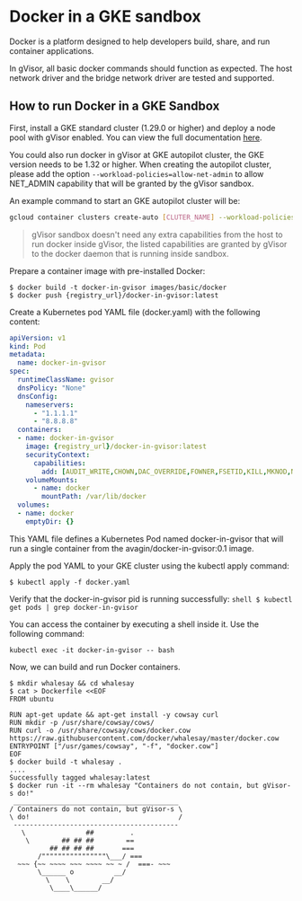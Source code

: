 # Docker in a GKE sandbox

Docker is a platform designed to help developers build, share, and run container
applications.

In gVisor, all basic docker commands should function as expected. The host
network driver and the bridge network driver are tested and supported.

## How to run Docker in a GKE Sandbox

First, install a GKE standard cluster (1.29.0 or higher) and deploy a node pool
with gVisor enabled. You can view the full documentation
[here](https://cloud.google.com/kubernetes-engine/docs/how-to/sandbox-pods#enabling).

You could also run docker in gVisor at GKE autopilot cluster, the GKE version
needs to be 1.32 or higher. When creating the autopilot cluster, please add the
option `--workload-policies=allow-net-admin` to allow NET_ADMIN capability that
will be granted by the gVisor sandbox.

An example command to start an GKE autopilot cluster will be:

```sh
gcloud container clusters create-auto [CLUTER_NAME] --workload-policies=allow-net-admin --location=[LOCATION] --cluster-version=1.32.2-gke.1182001
```

> gVisor sandbox doesn't need any extra capabilities from the host to run docker
> inside gVisor, the listed capabilities are granted by gVisor to the docker
> daemon that is running inside sandbox.

Prepare a container image with pre-installed Docker:

```shell
$ docker build -t docker-in-gvisor images/basic/docker
$ docker push {registry_url}/docker-in-gvisor:latest
```

Create a Kubernetes pod YAML file (docker.yaml) with the following content:

```yaml
apiVersion: v1
kind: Pod
metadata:
  name: docker-in-gvisor
spec:
  runtimeClassName: gvisor
  dnsPolicy: "None"
  dnsConfig:
    nameservers:
      - "1.1.1.1"
      - "8.8.8.8"
  containers:
  - name: docker-in-gvisor
    image: {registry_url}/docker-in-gvisor:latest
    securityContext:
      capabilities:
        add: [AUDIT_WRITE,CHOWN,DAC_OVERRIDE,FOWNER,FSETID,KILL,MKNOD,NET_BIND_SERVICE,NET_RAW,SETFCAP,SETGID,SETPCAP,SETUID,SYS_CHROOT,SYS_PTRACE,NET_ADMIN,SYS_ADMIN]
    volumeMounts:
      - name: docker
        mountPath: /var/lib/docker
  volumes:
  - name: docker
    emptyDir: {}
```

This YAML file defines a Kubernetes Pod named docker-in-gvisor that will run a
single container from the avagin/docker-in-gvisor:0.1 image.

Apply the pod YAML to your GKE cluster using the kubectl apply command:

```shell
$ kubectl apply -f docker.yaml
```

Verify that the docker-in-gvisor pid is running successfully: `shell $ kubectl
get pods | grep docker-in-gvisor`

You can access the container by executing a shell inside it. Use the following
command:

```shell
kubectl exec -it docker-in-gvisor -- bash
```

Now, we can build and run Docker containers.

```shell
$ mkdir whalesay && cd whalesay
$ cat > Dockerfile <<EOF
FROM ubuntu

RUN apt-get update && apt-get install -y cowsay curl
RUN mkdir -p /usr/share/cowsay/cows/
RUN curl -o /usr/share/cowsay/cows/docker.cow https://raw.githubusercontent.com/docker/whalesay/master/docker.cow
ENTRYPOINT ["/usr/games/cowsay", "-f", "docker.cow"]
EOF
$ docker build -t whalesay .
....
Successfully tagged whalesay:latest
$ docker run -it --rm whalesay "Containers do not contain, but gVisor-s do!"
 _________________________________________
/ Containers do not contain, but gVisor-s \
\ do!                                     /
 -----------------------------------------
   \               ##         .
    \        ## ## ##        ==
          ## ## ## ##       ===
       /""""""""""""""""\___/ ===
  ~~~ {~~ ~~~~ ~~~ ~~~~ ~~ ~ /  ===- ~~~
       \______ o          __/
         \    \        __/
          \____\______/

```
